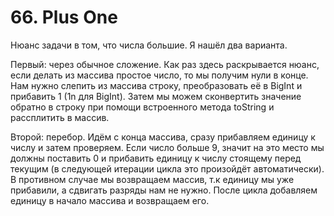 # 66. Plus One

Нюанс задачи в том, что числа большие. Я нашёл два варианта.

Первый: через обычное сложение. Как раз здесь раскрывается нюанс, если делать из массива простое число, то мы получим нули в конце. Нам нужно слепить из массива строку, преобразовать её в BigInt и прибавить 1 (1n для BigInt). Затем мы можем сконвертить значение обратно в строку при помощи встроенного метода toString и рассплитить в массив.

Второй: перебор. Идём с конца массива, сразу прибавляем единицу к числу и затем проверяем. Если число больше 9, значит на это место мы должны поставить 0 и прибавить единицу к числу стоящему перед текущим (в следующей итерации цикла это произойдёт автоматически). В противном случае мы возвращаем массив, т.к единицу мы уже прибавили, а сдвигать разряды нам не нужно. После цикла добавляем единицу в начало массива и возвращаем его.
